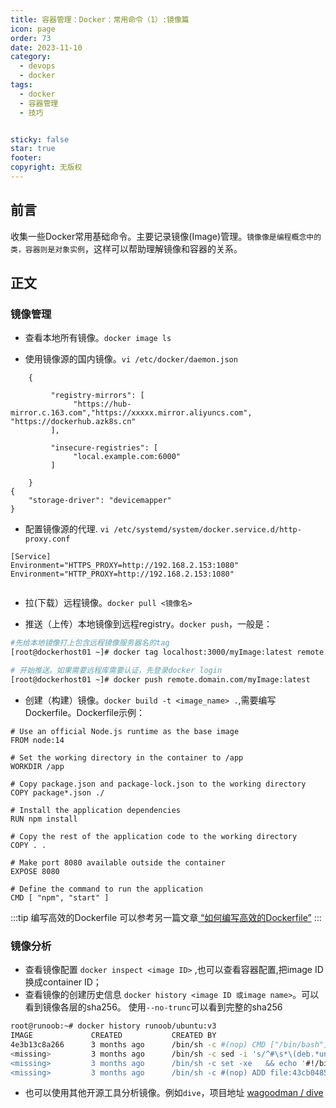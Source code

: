 ```yaml
---
title: 容器管理：Docker：常用命令（1）:镜像篇
icon: page
order: 73
date: 2023-11-10
category:
  - devops
  - docker
tags:
  - docker
  - 容器管理
  - 技巧


sticky: false
star: true
footer: 
copyright: 无版权
---
```





## 前言 

收集一些Docker常用基础命令。主要记录镜像(Image)管理。`镜像像是编程概念中的类，容器则是对象实例`，这样可以帮助理解镜像和容器的关系。

## 正文




### 镜像管理

- 查看本地所有镜像。`docker image ls`

- 使用镜像源的国内镜像。`vi /etc/docker/daemon.json `

```
    {

         "registry-mirrors": [
              "https://hub-mirror.c.163.com","https://xxxxx.mirror.aliyuncs.com", "https://dockerhub.azk8s.cn"
         ],

         "insecure-registries": [
              "local.example.com:6000"
         ]

    }
{
    "storage-driver": "devicemapper"
}
```

- 配置镜像源的代理. `vi /etc/systemd/system/docker.service.d/http-proxy.conf`
```
[Service]
Environment="HTTPS_PROXY=http://192.168.2.153:1080"
Environment="HTTP_PROXY=http://192.168.2.153:1080"
                                                       
```


- 拉(下载）远程镜像。`docker pull <镜像名>`

- 推送（上传）本地镜像到远程registry。`docker push`，一般是：

```bash
#先给本地镜像打上包含远程镜像服务器名的tag
[root@dockerhost01 ~]# docker tag localhost:3000/myImage:latest remote.domain.com/myImage:latest

# 开始推送。如果需要远程库需要认证，先登录docker login
[root@dockerhost01 ~]# docker push remote.domain.com/myImage:latest

```


- 创建（构建）镜像。`docker build -t <image_name> .`,需要编写Dockerfile。Dockerfile示例：
```
# Use an official Node.js runtime as the base image
FROM node:14

# Set the working directory in the container to /app
WORKDIR /app

# Copy package.json and package-lock.json to the working directory
COPY package*.json ./

# Install the application dependencies
RUN npm install

# Copy the rest of the application code to the working directory
COPY . .

# Make port 8080 available outside the container
EXPOSE 8080

# Define the command to run the application
CMD [ "npm", "start" ]

```
:::tip 编写高效的Dockerfile
可以参考另一篇文章[ “如何编写高效的Dockerfile”](../../信息技术/DevOps/post81_devops_docker_tip_01.md)
:::

### 镜像分析

- 查看镜像配置 `docker inspect <image ID>` ,也可以查看容器配置,把image ID 换成container ID；
- 查看镜像的创建历史信息 `docker history <image ID 或image name>`。可以看到镜像各层的sha256。
使用`--no-trunc`可以看到完整的sha256
```bash
root@runoob:~# docker history runoob/ubuntu:v3
IMAGE             CREATED           CREATED BY                                      SIZE      COMMENT
4e3b13c8a266      3 months ago      /bin/sh -c #(nop) CMD ["/bin/bash"]             0 B                 
<missing>         3 months ago      /bin/sh -c sed -i 's/^#\s*\(deb.*universe\)$/   1.863 kB            
<missing>         3 months ago      /bin/sh -c set -xe   && echo '#!/bin/sh' > /u   701 B               
<missing>         3 months ago      /bin/sh -c #(nop) ADD file:43cb048516c6b80f22   136.3 MB
```
- 也可以使用其他开源工具分析镜像。例如`dive`，项目地址 [wagoodman /
dive
](https://github.com/wagoodman/dive)
